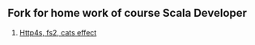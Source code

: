## Fork for home work of course Scala Developer

1. [Http4s, fs2, cats effect](https://github.com/lskor/https-fs2-2021-03-1/pull/2)
